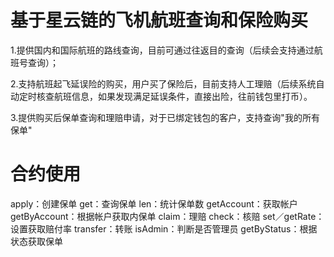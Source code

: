 # 基于星云链的飞机航班查询和保险购买

1.提供国内和国际航班的路线查询，目前可通过往返目的查询（后续会支持通过航班号查询）；

2.支持航班起飞延误险的购买，用户买了保险后，目前支持人工理赔（后续系统自动定时核查航班信息，如果发现满足延误条件，直接出险，往前钱包里打币）。

3.提供购买后保单查询和理赔申请，对于已绑定钱包的客户，支持查询"我的所有保单"

# 合约使用

apply：创建保单
get：查询保单
len：统计保单数
getAccount：获取帐户
getByAccount：根据帐户获取内保单
claim：理赔
check：核赔
set／getRate：设置获取赔付率
transfer：转账
isAdmin：判断是否管理员
getByStatus：根据状态获取保单